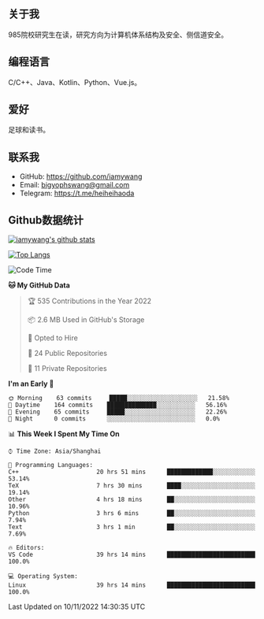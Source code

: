 ## 关于我

985院校研究生在读，研究方向为计算机体系结构及安全、侧信道安全。

## 编程语言

C/C++、Java、Kotlin、Python、Vue.js。

## 爱好

足球和读书。

## 联系我

- GitHub: https://github.com/iamywang
- Email: bigyophswang@gmail.com
- Telegram: https://t.me/heiheihaoda

## Github数据统计

[![iamywang's github stats](https://github-readme-stats.vercel.app/api?username=iamywang&count_private=true&show_icons=true)]()

[![Top Langs](https://github-readme-stats.vercel.app/api/top-langs/?username=iamywang&layout=compact)]()

<!--START_SECTION:waka-->
![Code Time](http://img.shields.io/badge/Code%20Time-542%20hrs%2035%20mins-blue)

**🐱 My GitHub Data** 

> 🏆 535 Contributions in the Year 2022
 > 
> 📦 2.6 MB Used in GitHub's Storage 
 > 
> 💼 Opted to Hire
 > 
> 📜 24 Public Repositories 
 > 
> 🔑 11 Private Repositories  
 > 
**I'm an Early 🐤** 

```text
🌞 Morning    63 commits     █████░░░░░░░░░░░░░░░░░░░░   21.58% 
🌆 Daytime    164 commits    ██████████████░░░░░░░░░░░   56.16% 
🌃 Evening    65 commits     █████░░░░░░░░░░░░░░░░░░░░   22.26% 
🌙 Night      0 commits      ░░░░░░░░░░░░░░░░░░░░░░░░░   0.0%

```


📊 **This Week I Spent My Time On** 

```text
⌚︎ Time Zone: Asia/Shanghai

💬 Programming Languages: 
C++                      20 hrs 51 mins      █████████████░░░░░░░░░░░░   53.14% 
TeX                      7 hrs 30 mins       ████░░░░░░░░░░░░░░░░░░░░░   19.14% 
Other                    4 hrs 18 mins       ██░░░░░░░░░░░░░░░░░░░░░░░   10.96% 
Python                   3 hrs 6 mins        ██░░░░░░░░░░░░░░░░░░░░░░░   7.94% 
Text                     3 hrs 1 min         ██░░░░░░░░░░░░░░░░░░░░░░░   7.69%

🔥 Editors: 
VS Code                  39 hrs 14 mins      █████████████████████████   100.0%

💻 Operating System: 
Linux                    39 hrs 14 mins      █████████████████████████   100.0%

```


 Last Updated on 10/11/2022 14:30:35 UTC
<!--END_SECTION:waka-->
